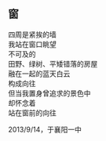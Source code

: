 ## 窗

四周是紧挨的墙<br>
我站在窗口眺望<br>
不可及的<br>
田野、绿树、平矮错落的房屋<br>
融在一起的蓝天白云<br>
构成向往<br>
但当我置身曾追求的景色中<br>
却怀念着<br>
站在窗前的向往<br>

2013/9/14，于襄阳一中

